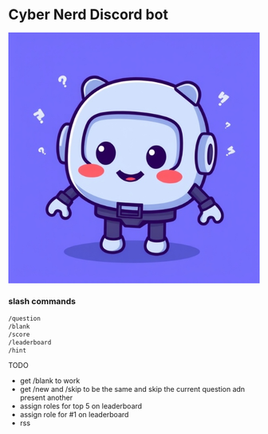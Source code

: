 # Cyber Nerd Discord bot

<div align="center">
  <img src="https://github.com/Infinit3i/cqotd-discord-bot/blob/90e4005d6b0da13ec8f1cb67ff4bda5062bd5ed9/Assets/Discord_JS_Bot.jpeg" alt="Discord Bot" width="600">
</div>

### slash commands

```
/question
/blank
/score
/leaderboard
/hint
```


TODO

- get /blank to work
- get /new and /skip to be the same and skip the current question adn present another
- assign roles for top 5 on leaderboard
- assign role for #1 on leaderboard
- rss
